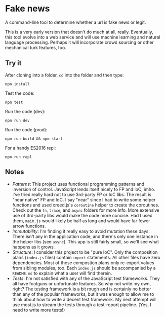 # Fake news

A command-line tool to determine whether a url is fake news or legit.

This is a very early version that doesn't do much at all, really.
Eventually, this tool evolve into a web service and will use machine
learning and natural language processing.  Perhaps it will incorporate
crowd sourcing or other mechanical turk features, too.

## Try it

After cloning into a folder, `cd` into the folder and then type:

```
npm install
```

Test the code:

```
npm test
```

Run the code (dev):

```
npm run dev
```

Run the code (prod):

```
npm run build && npm start
```

For a handy ES2016 repl:

```
npm run repl
```

## Notes

* *Patterns*: This project uses functional programming patterns and
inversion of control.  JavaScript lends itself nicely to FP and IoC, imho.
I've tried really hard not to use 3rd-party FP or IoC libs.  The result
is "near native" FP and IoC.  I say "near" since I had to write some helper
functions and used creed.js's `coroutine` helper to create the coroutines.
Check out the `fn`, `trace`, and `async` folders for more info. More
extensive use of 3rd-party libs would make the code more concise.  Had I
used them, `main.js` would likely be half as long and would have far
fewer arrow functions.
* *Immutability*: I'm finding it really easy to avoid mutation these days.
There isn't any in the application code, and there's only one instance in
the helper libs (see `async`).  This app is still fairly small, so we'll see
what happens as it grows.
* *Structure*: I consider this project to be "pure IoC".  Only the composition
plans (`index.js` files) contain `import` statements.  All other files have
zero dependencies.  Most of these compostion plans only re-export values
from sibling modules, too.  Each `index.js` should be accompanied by a `README.md` to explain what a user will find therein.
* *Tests*: I'm not satisfied with any of the JavaScript test frameworks.  They
all have footguns or unfortunate features.  So why not write my own, right?
The testing framework is a bit rough and is certainly no better than any of the
popular frameworks, but it was enough to allow me to think about how to
write a decent test framework.  My next attempt will use most.js to stream
the tests through a test-report pipeline.  (Yes, I need to write more tests!)
